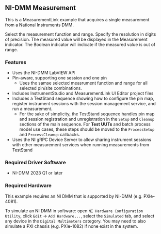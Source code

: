 ## NI-DMM Measurement 

This is a MeasurementLink example that acquires a single measurement from a National Instruments DMM. 


Select the measurement function and range.
Specify the resolution in digits of precision.
  The measured value will be displayed in the Measurement indicator.
  The Boolean indicator will indicate if the measured value is out of range.


### Features

- Uses the NI-DMM LabVIEW API
- Pin-aware, supporting one session and one pin
  - Uses the samse selected measrument function and range for all selected pin/site combinations.
- Includes InstrumentStudio and MeasurementLink UI Editor project files
- Includes a TestStand sequence showing how to configure the pin map, register
  instrument sessions with the session management service, and run a measurement.
  - For the sake of simplicity, the TestStand sequence handles pin map and session registration and unregistration in the `Setup` and `Cleanup` sections of the main sequence. For **Test UUTs** and batch process model use cases, these steps should be moved to the `ProcessSetup` and `ProcessCleanup` callbacks.
- Uses the NI gRPC Device Server to allow sharing instrument sessions with other 
  measurement services when running measurements from TestStand

### Required Driver Software

- NI-DMM 2023 Q1 or later

### Required Hardware

This example requires an NI DMM that is supported by NI-DMM (e.g. PXIe-4081).

To simulate an NI DMM in software:  open `NI Hardware Configuration Utility`, click `Edit` -> `Add Hardware...`,
select the `Simulated` tab, and select any device in the `Digital Multimeters` category.
You may need to also simulate a PXI chassis (e.g. PXIe-1082) if none exist in the system.